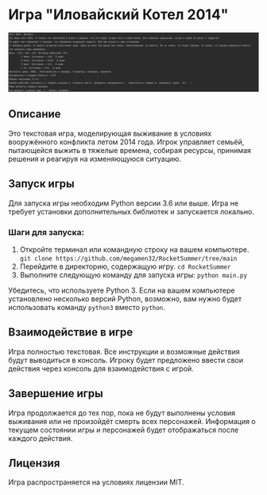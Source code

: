 # Игра "Иловайский Котел 2014"
![скриншот игры](https://github.com/megamen32/RocketSummer/blob/main/img.png?raw=true)
## Описание
Это текстовая игра, моделирующая выживание в условиях вооружённого конфликта летом 2014 года. Игрок управляет семьёй, пытающейся выжить в тяжелые времена, собирая ресурсы, принимая решения и реагируя на изменяющуюся ситуацию.

## Запуск игры
Для запуска игры необходим Python версии 3.6 или выше. Игра не требует установки дополнительных библиотек и запускается локально.

### Шаги для запуска:
1. Откройте терминал или командную строку на вашем компьютере. `git clone https://github.com/megamen32/RocketSummer/tree/main`
2. Перейдите в директорию, содержащую игру. `cd RocketSummer`
3. Выполните следующую команду для запуска игры:
`python main.py`

Убедитесь, что используете Python 3. Если на вашем компьютере установлено несколько версий Python, возможно, вам нужно будет использовать команду `python3` вместо `python`.

## Взаимодействие в игре
Игра полностью текстовая. Все инструкции и возможные действия будут выводиться в консоль. Игроку будет предложено ввести свои действия через консоль для взаимодействия с игрой.

## Завершение игры
Игра продолжается до тех пор, пока не будут выполнены условия выживания или не произойдёт смерть всех персонажей. Информация о текущем состоянии игры и персонажей будет отображаться после каждого действия.

## Лицензия
Игра распространяется на условиях лицензии MIT.